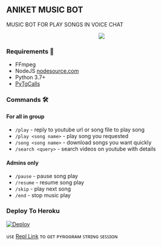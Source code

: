 <h2 align="centre">ANIKET MUSIC BOT</h2>
MUSIC BOT FOR PLAY SONGS IN VOICE CHAT

<p align="center">
  <img src="https://www.mediafire.com/convkey/38e2/qrisje3b1iy37fozg.jpg">
</p>

<h3>Requirements 📝</h3>

- FFmpeg
- NodeJS [nodesource.com](https://nodesource.com/)
- Python 3.7+
- [PyTgCalls](https://github.com/pytgcalls/pytgcalls)

### Commands 🛠
#### For all in group
- `/play` - reply to youtube url or song file to play song
- `/play <song name>` - play song you requested
- `/song <song name>` - download songs you want quickly
- `/search <query>` - search videos on youtube with details

#### Admins only
- `/pause` - pause song play
- `/resume` - resume song play
- `/skip` - play next song
- `/end` - stop music play

### Deploy To Heroku</h4>

[![Deploy](https://www.herokucdn.com/deploy/button.svg)](https://heroku.com/deploy?template=https://github.com/aniket-yt/aniketmusicbot)

ᴜꜱᴇ [Repl Link](https://replit.com/@pawanjatt/evilmusicbot) ᴛᴏ ɢᴇᴛ ᴘʏʀᴏɢʀᴀᴍ ꜱᴛʀɪɴɢ ꜱᴇꜱꜱɪᴏɴ
